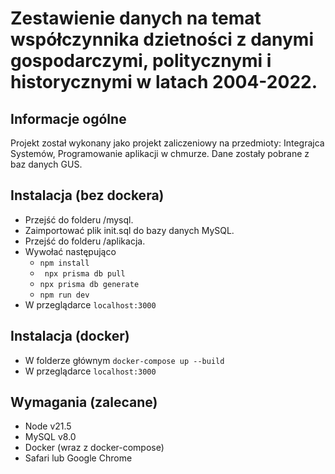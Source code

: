 # Zestawienie danych na temat współczynnika dzietności z danymi gospodarczymi, politycznymi i historycznymi w latach 2004-2022.
## Informacje ogólne
Projekt został wykonany jako projekt zaliczeniowy na przedmioty: Integrajca Systemów, Programowanie aplikacji w chmurze. Dane zostały pobrane z baz danych GUS.

## Instalacja (bez dockera)
- Przejść do folderu /mysql.
- Zaimportować plik init.sql do bazy danych MySQL.
- Przejść do folderu /aplikacja.
- Wywołać następująco
  -  ``` npm install ```
  -  ``` npx prisma db pull```
  -  ``` npx prisma db generate ```
  -  ``` npm run dev ```
- W przeglądarce ``` localhost:3000 ```

## Instalacja (docker)
- W folderze głównym ``` docker-compose up --build ```
- W przeglądarce ``` localhost:3000 ```

## Wymagania (zalecane)
- Node v21.5
- MySQL v8.0
- Docker (wraz z docker-compose)
- Safari lub Google Chrome
